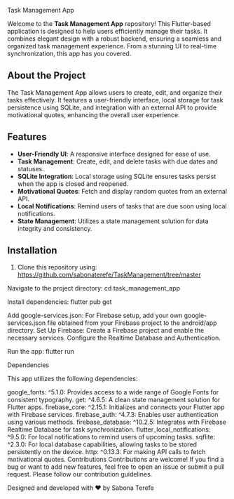  Task Management App

Welcome to the **Task Management App** repository! This Flutter-based application is designed to help users efficiently manage their tasks. It combines elegant design with a robust backend, ensuring a seamless and organized task management experience. From a stunning UI to real-time synchronization, this app has you covered.

## About the Project

The Task Management App allows users to create, edit, and organize their tasks effectively. It features a user-friendly interface, local storage for task persistence using SQLite, and integration with an external API to provide motivational quotes, enhancing the overall user experience.

## Features

- **User-Friendly UI**: A responsive interface designed for ease of use.
- **Task Management**: Create, edit, and delete tasks with due dates and statuses.
- **SQLite Integration**: Local storage using SQLite ensures tasks persist when the app is closed and reopened.
- **Motivational Quotes**: Fetch and display random quotes from an external API.
- **Local Notifications**: Remind users of tasks that are due soon using local notifications.
- **State Management**: Utilizes a state management solution for data integrity and consistency.

## Installation

1. Clone this repository using:
https://github.com/sabonaterefe/TaskManagement/tree/master

Navigate to the project directory:
cd task_management_app

Install dependencies:
flutter pub get

Add google-services.json: For Firebase setup, add your own google-services.json file obtained from your Firebase project to the android/app directory.
Set Up Firebase:
Create a Firebase project and enable the necessary services.
Configure the Realtime Database and Authentication.

Run the app:
flutter run

Dependencies

This app utilizes the following dependencies:

google_fonts: ^5.1.0: Provides access to a wide range of Google Fonts for consistent typography.
get: ^4.6.5: A clean state management solution for Flutter apps.
firebase_core: ^2.15.1: Initializes and connects your Flutter app with Firebase services.
firebase_auth: ^4.7.3: Enables user authentication using various methods.
firebase_database: ^10.2.5: Integrates with Firebase Realtime Database for task synchronization.
flutter_local_notifications: ^9.5.0: For local notifications to remind users of upcoming tasks.
sqflite: ^2.3.0: For local database capabilities, allowing tasks to be stored persistently on the device.
http: ^0.13.3: For making API calls to fetch motivational quotes.
Contributions
Contributions are welcome! If you find a bug or want to add new features, feel free to open an issue or submit a pull request. Please follow our contribution guidelines.

Designed and developed with ❤️ by Sabona Terefe
